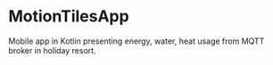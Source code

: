 # MotionTilesApp
Mobile app in Kotlin presenting energy, water, heat usage from MQTT broker in holiday resort. 
